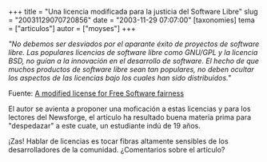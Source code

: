 +++
title = "Una licencia modificada para la justicia del Software Libre"
slug = "20031129070720856"
date = "2003-11-29 07:07:00"
[taxonomies]
tema = ["articulos"]
autor = ["moyses"]
+++

*"No debemos ser desviados por el aparante éxito de proyectos de
software libre. Las populares licencias de software libre como GNU/GPL y
la licencia BSD, no guían a la innovación en el desarrollo de software.
El hecho de que muchos productos de software libre sean tan populares,
no deben ocultar los aspectos de las licencias bajo los cuales han sido
distribuidos."*

Fuente: [A modified license for Free Software
fairness](http://www.newsforge.com/software/03/11/26/1635205.shtml?tid=150&tid=82)

<!-- more -->
El autor se avienta a proponer una moficación a estas licencias y para
los lectores del Newsforge, el artículo ha resultado buena materia prima
para "despedazar" a este cuate, un estudiante indú de 19 años.

¡Zas! Hablar de licencias es tocar fibras altamente sensibles de los
desarrolladores de la comunidad. ¿Comentarios sobre el artículo?

